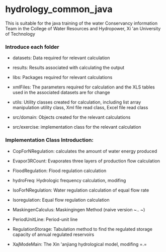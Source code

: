 # hydrology_common_java

This is suitable for the java training of the water Conservancy information Team in the College of Water Resources and Hydropower, Xi 'an University of Technology

### Introduce each folder

- datasets: Data required for relevant calculation

- results: Results associated with calculating the output

- libs: Packages required for relevant calculations

- xmlFiles: The parameters required for calculation and the XLS tables used in the associated datasets are for change

- utils: Utility classes created for calculation, including list array manipulation utility class, Xml file read class, Excel file read class

- src/domain: Objects created for the relevant calculations

- src/exercise: implementation class for the relevant calculation

### Implementation Class Introduction:

- CopForNRegulation: calculates the amount of water energy produced

- Evapor3RCount: Evaporates three layers of production flow calculation

- FloodRegulation: Flood regulation calculation

- hydroFreq: Hydrologic frequency calculation, modifing

- IsoForNRegulation: Water regulation calculation of equal flow rate

- Isoregulation: Equal flow regulation calculation

- MaskingenCalculus: Maskingingen Method (naive version ~.. ~)

- PeriodUnitLine: Period-unit line

- RegulationStorage: Tabulation method to find the regulated storage capacity of annual regulated reservoirs

- XajModeMain: The Xin 'anjiang hydrological model, modifing =.=
